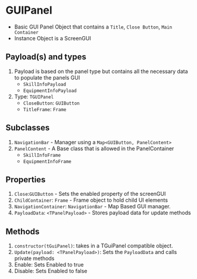 # GUIPanel

- Basic GUI Panel Object that contains a ```Title```, ```Close Button```, ```Main Container```
- Instance Object is a ScreenGUI

## Payload(s) and types

1. Payload is based on the panel type but contains all the necessary data to populate the panels GUI
    - ```SkillInfoPayload```
    - ```EquipmentInfoPayload```
2. Type: ```TGUIPanel```
    - ```CloseButton```: ```GUIButton```
    - ```TitleFrame```: ```Frame```

## Subclasses

1. ```NavigationBar``` - Manager using a ```Map<GUIButton, PanelContent>```
2. ```PanelContent``` - A Base class that is allowed in the PanelContainer
    - ```SkillInfoFrame```
    - ```EquipmentInfoFrame```

## Properties

1. ```Close```:```GUIButton``` - Sets the enabled property of the screenGUI
2. ```ChildContainer```: ```Frame``` - Frame object to hold child UI elements
3. ```NavigationContainer```: ```NavigationBar``` - Map Based GUI manager.
4. ```PayloadData```: ```<TPanelPayload>``` - Stores payload data for update methods

## Methods

1. ```constructor(tGuiPanel)```: takes in a TGuiPanel compatible object.
2. ```Update(payload: <TPanelPayload>)```: Sets the ```PayloadData``` and calls private methods
3. Enable: Sets Enabled to true
4. Disable: Sets Enabled to false

